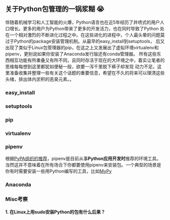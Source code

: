 ## 关于Python包管理的一锅浆糊 :sob:

伴随着机械学习和人工智能的火爆，Python语言也在近5年经历了井喷式的用户人口增长。更多的用户为Python带来了更多的开发活力，也在同时导致了Python
处在一个相对激烈的不断进化过程之中。在这些进化的进程中，个人最头晕的问题莫过于Python的package安装管理机制。从最早的easy_install到setuptools，
后又出现了类似于Linux包管理器的pip，在这之上又发展出了虚拟环境virtualenv和pipenv，更别说如果你安装了Anaconda发行版还有conda管理器。
所有这些东西相互功能有所重叠又有所不同，且同时存活于现在的大环境之中，着实让笔者的思维每每想到这里都犹如便秘一般，欲要一泻千里脱下裤子却发现
动力不足。这里准备收集并整理一些有关这个话题的重要信息，希望在不久的将来可以理清这些头绪，排出体内淤积的恶臭元素。。

### easy_install

### setuptools

### pip

### virtualenv

### pipenv
根据[PyPA组织的推荐](https://packaging.python.org/guides/tool-recommendations/)，pipenv是目前从事**Python应用开发时**推荐的环境工具。
当然这并不意味着在所有场合下你都要使用pipenv来安装包。一个典型的场景是你有时需要安装一些用Python编写的工具，比如[MyPy](https://github.com/python/mypy)
### Anaconda

### Misc考察

#### 1. 在Linux上用sudo安装Python的包有什么后果？
